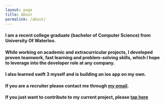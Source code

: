 ```yaml
---
layout: page
title: About
permalink: /about/
---
```


#### I am a recent college graduate (bachelor of Computer Science) from University Of Waterloo.
#### While working on academic and extracurricular projects, I developed proven teamwork, fast learning and problem-solving skills, which I hope to leverage into the developer role at any company.

#### I also learned swift 3 myself and is building an ios app on my own. 
#### If you are a recruiter please contact me through [my email](mailto:taikeran@gmail.com).
#### If you just want to contribute to my current project, please [tap here](https://github.com/DavidTai1/Calculator)

